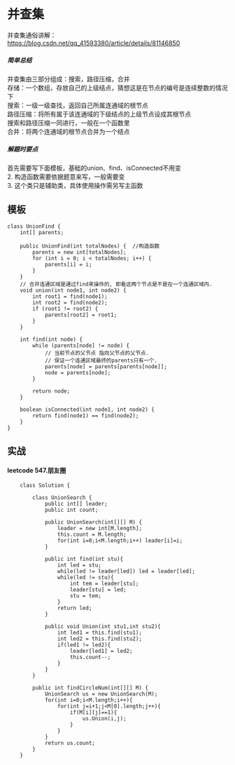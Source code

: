 # 并查集
并查集通俗讲解：https://blog.csdn.net/qq_41593380/article/details/81146850
##### 简单总结
并查集由三部分组成：搜索，路径压缩，合并  
存储：一个数组，存放自己的上级结点，猜想这是在节点的编号是连续整数的情况下  
搜索：一级一级查找，返回自己所属连通域的根节点  
路径压缩：将所有属于该连通域的下级结点的上级节点设成其根节点  
搜索和路径压缩一同进行，一般在一个函数里   
合并：将两个连通域的根节点合并为一个结点  

##### 解题时要点
首先需要写下面模板，基础的union、find、isConnected不用变   
2. 构造函数需要依据题意来写，一般需要变  
3. 这个类只是辅助类，具体使用操作需另写主函数

## 模板

    class UnionFind {
        int[] parents;

        public UnionFind(int totalNodes) {  //构造函数
            parents = new int[totalNodes];
            for (int i = 0; i < totalNodes; i++) {
                parents[i] = i;
            }
        }
        // 合并连通区域是通过find来操作的, 即看这两个节点是不是在一个连通区域内.
        void union(int node1, int node2) {
            int root1 = find(node1);
            int root2 = find(node2);
            if (root1 != root2) {
                parents[root2] = root1;
            }
        }

        int find(int node) {
            while (parents[node] != node) {
                // 当前节点的父节点 指向父节点的父节点.
                // 保证一个连通区域最终的parents只有一个.
                parents[node] = parents[parents[node]];
                node = parents[node];
            }

            return node;
        }

        boolean isConnected(int node1, int node2) {
            return find(node1) == find(node2);
        }
    }


## 实战

#### leetcode 547.朋友圈

        class Solution {

            class UnionSearch {
                public int[] leader;
                public int count;

                public UnionSearch(int[][] M) {
                    leader = new int[M.length];
                    this.count = M.length;
                    for(int i=0;i<M.length;i++) leader[i]=i;
                }

                public int find(int stu){
                    int led = stu;
                    while(led != leader[led]) led = leader[led];
                    while(led != stu){
                        int tem = leader[stu];
                        leader[stu] = led;
                        stu = tem;
                    }
                    return led;
                }

                public void Union(int stu1,int stu2){
                    int led1 = this.find(stu1);
                    int led2 = this.find(stu2);
                    if(led1 != led2){
                        leader[led1] = led2;
                        this.count--;
                    }
                }
            }

            public int findCircleNum(int[][] M) {
                UnionSearch us = new UnionSearch(M);
                for(int i=0;i<M.length;i++){
                    for(int j=i+1;j<M[0].length;j++){
                        if(M[i][j]==1){
                            us.Union(i,j);
                        }
                    }
                }
                return us.count;
            }
        }
